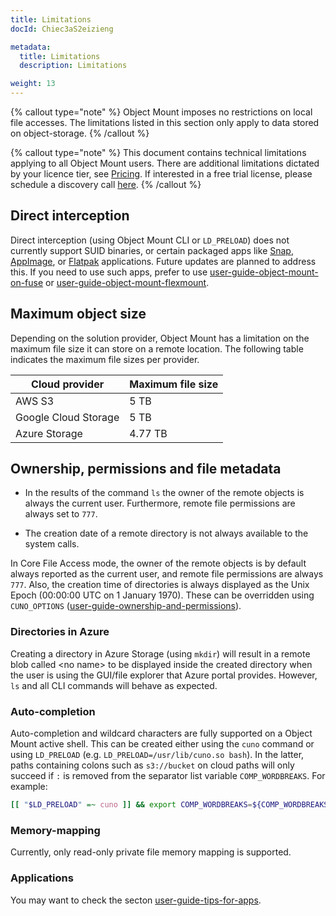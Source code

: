 ```yaml
---
title: Limitations
docId: Chiec3aS2eizieng

metadata:
  title: Limitations
  description: Limitations

weight: 13    
---
```


{% callout type="note"  %}
Object Mount imposes no restrictions on local file accesses. The limitations listed in this section only apply to data stored on object-storage.
{% /callout %}

{% callout type="note"  %}
This document contains technical limitations applying to all Object Mount users. There are additional limitations dictated by your licence tier, see [Pricing](mailto:sales@storj.io).
If interested in a free trial license, please schedule a discovery call [here](https://meetings.hubspot.com/tom1581/storj-object-mount-discovery-meeting?uuid=7d69a8eb-87d2-4971-aef9-9ea2b1073e7a).
{% /callout %}


## Direct interception

Direct interception (using Object Mount CLI or `LD_PRELOAD`) does not currently support SUID binaries, or certain packaged apps like [Snap](https://ubuntu.com/core/services/guide/snaps-intro), [AppImage](https://appimage.org/), or [Flatpak](https://docs.flatpak.org/en/latest/introduction.html) applications. Future updates are planned to address this.
If you need to use such apps, prefer to use [user-guide-object-mount-on-fuse](../user-guides/basic#object-mount-on-fuse) or [user-guide-object-mount-flexmount](../user-guides/basic#object-mount-flex-mount).

## Maximum object size

Depending on the solution provider, Object Mount has a limitation on the maximum file size it can store on a remote location. The following table indicates the maximum file sizes per provider.

| Cloud provider       | Maximum file size |
| -------------------- | ----------------- |
| AWS S3               | 5 TB              |
| Google Cloud Storage | 5 TB              |
| Azure Storage        | 4.77 TB           |

## Ownership, permissions and file metadata

* In the results of the command `ls` the owner of the remote objects is always the current user. Furthermore, remote file permissions are always set to `777`.

* The creation date of a remote directory is not always available to the system calls.

In Core File Access mode, the owner of the remote objects is by default always reported as the current user, and remote file permissions are always `777`. Also, the creation time of directories is always displayed as the Unix Epoch (00:00:00 UTC on 1 January 1970). These can be overridden using `CUNO_OPTIONS` ([user-guide-ownership-and-permissions](../user-guides/configuration#ownership-and-permissions)).

### Directories in Azure

Creating a directory in Azure Storage (using `mkdir`) will result in a remote blob called \<no name> to be displayed inside the created directory when the user is using the GUI/file explorer that Azure portal provides. However, `ls` and all CLI commands will behave as expected.

### Auto-completion

Auto-completion and wildcard characters are fully supported on a Object Mount active shell. This can be created either using the `cuno` command or using `LD_PRELOAD` (e.g. `LD_PRELOAD=/usr/lib/cuno.so bash`). In the latter, paths containing colons such as `s3://bucket` on cloud paths will only succeed if `:` is removed from the separator list variable `COMP_WORDBREAKS`. For example:

```bash
[[ "$LD_PRELOAD" =~ cuno ]] && export COMP_WORDBREAKS=${COMP_WORDBREAKS/:/}
```

### Memory-mapping

Currently, only read-only private file memory mapping is supported.

### Applications

You may want to check the secton [user-guide-tips-for-apps](../user-guides/tips).